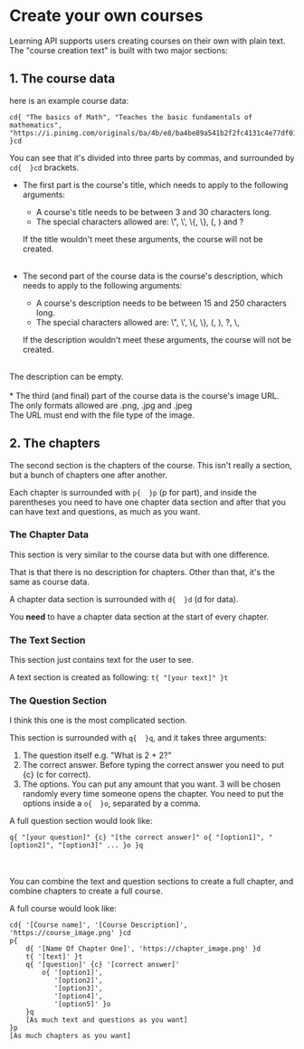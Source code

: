 # Create your own courses
Learning API supports users creating courses on their own with plain text.
<br>
The "course creation text" is built with two major sections:
## 1. The course data
here is an example course data:
```
cd{ "The basics of Math", "Teaches the basic fundamentals of mathematics", "https://i.pinimg.com/originals/ba/4b/e8/ba4be89a541b2f2fc4131c4e77df01d9.png" }cd
```

You can see that it's divided into three parts by commas, and surrounded by ```cd{  }cd``` brackets.

* The first part is the course's title, which needs to apply to the following arguments:
  * A course's title needs to be between 3 and 30 characters long.
  * The special characters allowed are: \\", \\', \\{, \\}, (, ) and ?
  
  If the title wouldn't meet these arguments, the course will not be created.
<br><br>
* The second part of the course data is the course's description, which needs to apply to the following arguments:
  * A course's description needs to be between 15 and 250 characters long.
  * The special characters allowed are: \\", \\', \\{, \\}, (, ), ?, \\,
  
  If the description wouldn't meet these arguments, the course will not be created.
<br>
  The description can be empty.
<br><br>
* The third (and final) part of the course data is the course's image URL.
<br>
  The only formats allowed are .png, .jpg and .jpeg
<br>
  The URL must end with the file type of the image.

## 2. The chapters
The second section is the chapters of the course.
This isn't really a section, but a bunch of chapters one after another.

Each chapter is surrounded with ```p{  }p``` (p for part), and inside the parentheses you need to have one chapter data section and after that you can have text and questions, as much as you want.

### The Chapter Data
This section is very similar to the course data but with one difference.

That is that there is no description for chapters.
Other than that, it's the same as course data.

A chapter data section is surrounded with ```d{  }d``` (d for data).

You <b>need</b> to have a chapter data section at the start of every chapter.

### The Text Section
This section just contains text for the user to see.

A text section is created as following: ```t{ "[your text]" }t```

### The Question Section
I think this one is the most complicated section.

This section is surrounded with ```q{  }q```, and it takes three arguments:
1. The question itself e.g. "What is 2 + 2?"
2. The correct answer. Before typing the correct answer you need to put {c} (c for correct).
3. The options. You can put any amount that you want. 3 will be chosen randomly every time someone opens the chapter. You need to put the options inside a ```o{  }o```, separated by a comma.

A full question section would look like:
```
q{ "[your question]" {c} "[the correct answer]" o{ "[option1]", "[option2]", "[option3]" ... }o }q
```
<br><br>
You can combine the text and question sections to create a full chapter, and combine chapters to create a full course.

A full course would look like:
```
cd{ '[Course name]', '[Course Description]', 'https://course_image.png' }cd
p{
    d{ '[Name Of Chapter One]', 'https://chapter_image.png' }d
    t{ '[text]' }t
    q{ '[question]' {c} '[correct answer]'
        o{ '[option1]',
           '[option2]',
           '[option3]',
           '[option4]',
           '[option5]' }o
    }q
    [As much text and questions as you want]
}p
[As much chapters as you want]
```